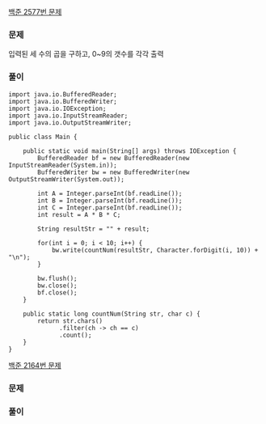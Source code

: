 [백준 2577번 문제](https://www.acmicpc.net/problem/2577)

### 문제
입력된 세 수의 곱을 구하고, 0~9의 갯수를 각각 출력

### 풀이

```
import java.io.BufferedReader;
import java.io.BufferedWriter;
import java.io.IOException;
import java.io.InputStreamReader;
import java.io.OutputStreamWriter;

public class Main {

	public static void main(String[] args) throws IOException {
		BufferedReader bf = new BufferedReader(new InputStreamReader(System.in));
		BufferedWriter bw = new BufferedWriter(new OutputStreamWriter(System.out));
		
		int A = Integer.parseInt(bf.readLine());
		int B = Integer.parseInt(bf.readLine());
		int C = Integer.parseInt(bf.readLine());
		int result = A * B * C;
		
		String resultStr = "" + result;
		
		for(int i = 0; i < 10; i++) {
			bw.write(countNum(resultStr, Character.forDigit(i, 10)) + "\n");
		}
		
		bw.flush();
		bw.close();
		bf.close();
	}

	public static long countNum(String str, char c) {
		return str.chars()
			  .filter(ch -> ch == c)
			  .count();
	}
}
```

[백준 2164번 문제](https://www.acmicpc.net/problem/2164)

### 문제

### 풀이

```

```
